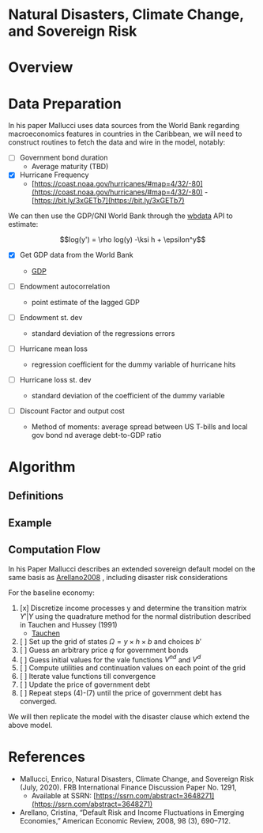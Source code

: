 # Natural Disasters, Climate Change, and Sovereign Risk

# Overview


# Data Preparation
In his paper Mallucci uses data sources from the World Bank regarding macroeconomics features in countries in the Caribbean, we will need to construct routines to fetch the data and wire in the model, notably:

- [ ] Government bond duration
  - Average maturity (TBD)
- [x] Hurricane Frequency
  - [https://coast.noaa.gov/hurricanes/#map=4/32/-80](https://coast.noaa.gov/hurricanes/#map=4/32/-80)
  -[https://bit.ly/3xGETb7](https://bit.ly/3xGETb7)
  
We can then use the GDP/GNI World Bank through the [wbdata](https://github.com/OliverSherouse/wbdata) API to estimate:
```math
log(y') = \rho log(y) -\ksi h + \epsilon^y
```
- [x] Get GDP data from the World Bank
  - [GDP](](../src/sovereign_risk_disaster/data/data_wb.py))
- [ ] Endowment autocorrelation
  - point estimate of the lagged GDP
- [ ] Endowment st. dev
  - standard deviation of the regressions errors
- [ ] Hurricane mean loss
  - regression coefficient for the dummy variable of hurricane hits
- [ ] Hurricane loss st. dev
  - standard deviation of the coefficient of the dummy variable

  
- [ ] Discount Factor and output cost
   - Method of moments: average spread between US T-bills and local gov bond nd average debt-to-GDP ratio
  

# Algorithm 

## Definitions

## Example 

## Computation Flow

In his Paper Mallucci describes an extended sovereign default model on the same basis as [Arellano2008](#references) , including disaster risk considerations

For the baseline economy:
1. [x] Discretize income processes y and determine the transition matrix $`Y′|Y`$ using the quadrature method for the normal distribution described in Tauchen and Hussey (1991) 
   - [Tauchen](../src/sovereign_risk_disaster/markov/tauchen.py)
2. [ ] Set up the grid of states $`\Omega = {y\times h \times b}`$ and choices $`{b′}`$
3. [ ] Guess an arbitrary price $`q`$ for government bonds
4. [ ] Guess initial values for the vale functions $`V^{nd}`$ and $`V^d`$
5. [ ] Compute utilities and continuation values on each point of the grid
6. [ ] Iterate value functions till convergence
7. [ ] Update the price of government debt
8. [ ] Repeat steps (4)-(7) until the price of government debt has converged.

We will then replicate the model with the disaster clause which extend the above model.

# References
- Mallucci, Enrico, Natural Disasters, Climate Change, and Sovereign Risk (July, 2020). FRB International Finance Discussion Paper No. 1291, 
     - Available at SSRN: [https://ssrn.com/abstract=3648271](https://ssrn.com/abstract=3648271)
- Arellano, Cristina, “Default Risk and Income Fluctuations in Emerging Economies,” American Economic Review, 2008, 98 (3), 690–712.  

